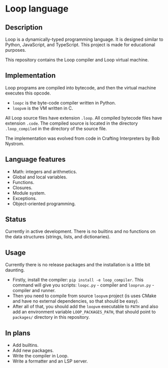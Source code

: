 # Loop language

## Description
Loop is a dynamically-typed programming language. It is designed similar to Python, JavaScript, and TypeScript.
This project is made for educational purposes.

This repository contains the Loop compiler and Loop virtual machine.

## Implementation
Loop programs are compiled into bytecode, and then the virtual machine executes this opcode.

- `loopc` is the byte-code compiler written in Python.
- `loopvm` is the VM written in C.

All Loop source files have extension `.loop`. All compiled bytecode files have extension `.code`.
The compiled source is located in the directory `.loop_compiled` in the directory of the source file.

The implementation was evolved from code in Crafting Interpreters by Bob Nystrom.

## Language features
- Math: integers and arithmetics.
- Global and local variables.
- Functions.
- Closures.
- Module system.
- Exceptions.
- Object-oriented programming.

## Status
Currently in active development. There is no builtins and no functions on the data structures (strings, lists, and dictionaries).

## Usage
Currently there is no release packages and the installation is a little bit daunting.

- Firstly, install the compiler: `pip install -e loop_compiler`.
  This command will give you scripts: `loopc.py` - compiler and `looprun.py` - compiler and runner.
- Then you need to compile from source `loopvm` project (is uses CMake and have no external dependencies, so that should be easy).
- After all of that, you should add the `loopvm` executable to `PATH` and also add an environment variable `LOOP_PACKAGES_PATH`, that
  should point to `packages/` directory in this repository.

## In plans
- Add builtins.
- Add new packages.
- Write the compiler in Loop.
- Write a formatter and an LSP server.